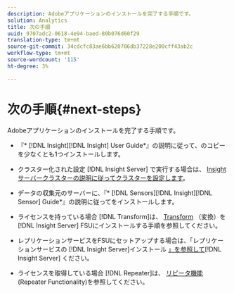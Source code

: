 ```yaml
---
description: Adobeアプリケーションのインストールを完了する手順です。
solution: Analytics
title: 次の手順
uuid: 9707adc2-0618-4e94-baed-80b076d60f29
translation-type: tm+mt
source-git-commit: 34cdcfc83ae6bb620706db37228e200cff43ab2c
workflow-type: tm+mt
source-wordcount: '115'
ht-degree: 3%

---
```



# 次の手順{#next-steps}

Adobeアプリケーションのインストールを完了する手順です。

* 『* [!DNL Insight][!DNL Insight] User Guide*』の説明に従って、のコピーを少なくとも1つインストールします。

* クラスター化された設定 [!DNL Insight Server] で実行する場合は、 [Insightサーバークラスターの説明に従ってクラスターを設定します](../../../home/c-inst-svr/c-install-ins-svr/c-ins-svr-clstrs/c-abt-ins-svr-clsters.md)。

* データの収集元のサーバーに、『* [!DNL Sensors][!DNL Insight][!DNL Sensor] Guide*』の説明に従ってをインストールします。

* ライセンスを持っている場合 [!DNL Transform]は、 [Transform](../../../home/c-inst-svr/c-tfm/c-tfm.md#concept-2da4db2b6f444e93ace22d3b3aecb4f2) （変換）を [!DNL Insight Server] FSUにインストールする手順を参照してください。

* レプリケーションサービスをFSUにセットアップする場合は、「レプリケーションサービスの [!DNL Insight Server]インストール [」を参照して](../../../home/c-inst-svr/c-ins-svr-rep-svc/c-inst-rep-svc.md#concept-4743b6621f394ee39cf0635230996925)[!DNL Insight Server] ください。

* ライセンスを取得している場合 [!DNL Repeater]は、 [リピータ機能](../../../home/c-inst-svr/c-rptr-fntly/c-rptr-fntly.md) (Repeater Functionality)を参照してください。
